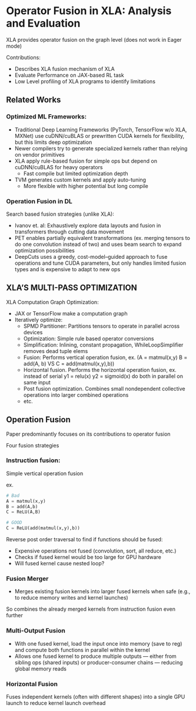 # Operator Fusion in XLA: Analysis and Evaluation

XLA provides operator fusion on the graph level (does not work in Eager mode)

Contributions:
- Describes XLA fusion mechanism of XLA 
- Evaluate Performance on JAX-based RL task
- Low Level profiling of XLA programs to identify limitations

## Related Works

### Optimized ML Frameworks:
- Traditional Deep Learning Frameworks (PyTorch, TensorFlow w/o XLA, MXNet) use cuDNN/cuBLAS or prewritten CUDA kernels for flexibility, but this limits deep optimization
- Newer compilers try to generate specialized kernels rather than relying on vendor primitives
- XLA apply rule-based fusion for simple ops but depend on cuDNN/cuBLAS for heavy operators
    - Fast compile but limited optimization depth
- TVM generates custom kernels and apply auto-tuning
    - More flexible with higher potential but long compile

### Operation Fusion in DL
Search based fusion strategies (unlike XLA): 
- Ivanov et. al: Exhaustively explore data layouts and fusion in transformers through cutting data movement
- PET enables partially equivalent transformations (ex. merging tensors to do one convolution instead of two) and uses beam search to expand optimization possibilities
- DeepCuts uses a greedy, cost-model–guided approach to fuse operations and tune CUDA parameters, but only handles limited fusion types and is expensive to adapt to new ops

##  XLA’S MULTI-PASS OPTIMIZATION

XLA Computation Graph Optimization:
- JAX or TensorFlow make a computation graph
- Iteratively optimize:
    - SPMD Partitioner: Partitions tensors to operate in parallel across devices
    - Optimization: Simple rule based operator conversions
    - Simplification: Inlining, constant propagation, WhileLoopSimplifier removes dead tuple elems
    - Fusion: Performs vertical operation fusion, ex. (A = matmul(x,y) B = add(A, b) VS C = add(matmul(x,y),b))
    - Horizontal fusion. Performs the horizontal operation fusion, ex. instead of serial y1 = relu(x) y2 = sigmoid(x) do both in parallel on same input
    - Post fusion optimization. Combines small nondependent collective operations into larger combined operations
    - etc.

## Operation Fusion

Paper predominantly focuses on its contributions to operator fusion

Four fusion strategies

### Instruction fusion:

Simple vertical operation fusion

ex.

```python
# Bad
A = matmul(x,y)
B = add(A,b)
C = ReLU(A,B) 

# GOOD
C = ReLU(add(matmul(x,y),b))
```

Reverse post order traversal to find if functions should be fused:
- Expensive operations not fused (convolution, sort, all reduce, etc.)
- Checks if fused kernel would be too large for GPU hardware
- Will fused kernel cause nested loop?

### Fusion Merger
- Merges existing fusion kernels into larger fused kernels when safe (e.g., to reduce memory writes and kernel launches)

So combines the already merged kernels from instruction fusion even further


### Multi-Output Fusion
- With one fused kernel, load the input once into memory (save to reg) and compute both functions in parallel within the kernel
- Allows one fused kernel to produce multiple outputs — either from sibling ops (shared inputs) or producer-consumer chains — reducing global memory reads

### Horizontal Fusion
Fuses independent kernels (often with different shapes) into a single GPU launch to reduce kernel launch overhead